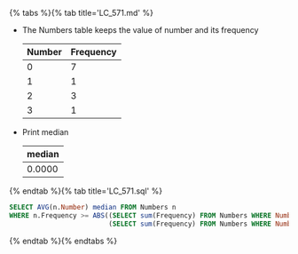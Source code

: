 {% tabs %}{% tab title='LC_571.md' %}

* The Numbers table keeps the value of number and its frequency

  | Number | Frequency |
  | ------ | --------- |
  | 0      | 7         |
  | 1      | 1         |
  | 2      | 3         |
  | 3      | 1         |

* Print median

  | median |
  | ------ |
  | 0.0000 |

{% endtab %}{% tab title='LC_571.sql' %}

```sql
SELECT AVG(n.Number) median FROM Numbers n
WHERE n.Frequency >= ABS((SELECT sum(Frequency) FROM Numbers WHERE Number <= n.Number) -
                         (SELECT sum(Frequency) FROM Numbers WHERE Number >= n.Number))
```

{% endtab %}{% endtabs %}
